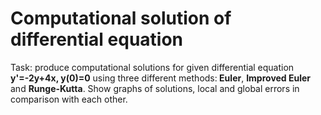# Computational solution of differential equation
Task: produce computational solutions for given differential equation <b>y'=-2y+4x, y(0)=0</b> using three different methods:<b> Euler</b>,
<b>Improved Euler</b> and <b>Runge-Kutta</b>. Show graphs of solutions, local and global errors in comparison with each other.

